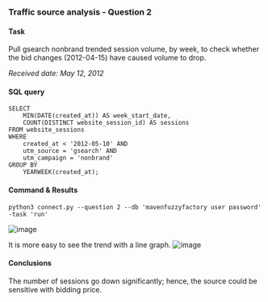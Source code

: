 ### Traffic source analysis - Question 2

#### Task

Pull gsearch nonbrand trended session volume, by week, to check whether the bid changes (2012-04-15) have caused volume to drop.

_Received date: May 12, 2012_

#### SQL query 
```
SELECT 
	MIN(DATE(created_at)) AS week_start_date, 
	COUNT(DISTINCT website_session_id) AS sessions 
FROM website_sessions 
WHERE 
	created_at < '2012-05-10' AND 
	utm_source = 'gsearch' AND 
	utm_campaign = 'nonbrand' 
GROUP BY 
	YEARWEEK(created_at);
```
#### Command & Results
```
python3 connect.py --question 2 --db 'mavenfuzzyfactory user password' -task 'run'
```

![image](https://user-images.githubusercontent.com/114192113/211686782-4ef44611-f374-44df-9481-494965e3f755.png )

It is more easy to see the trend with a line graph.
![image](https://user-images.githubusercontent.com/114192113/211686883-74edef5c-8d92-4460-aabe-92802b8a314f.png)


#### Conclusions
The number of sessions go down significantly; hence, the source could be sensitive with bidding price.
